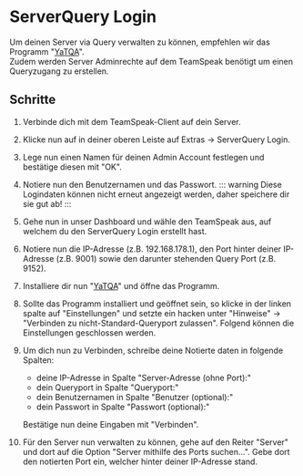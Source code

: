 # ServerQuery Login

Um deinen Server via Query verwalten zu können, empfehlen wir das Programm "[YaTQA](http://yat.qa/herunterladen/)".\
Zudem werden Server Adminrechte auf dem TeamSpeak benötigt um einen Queryzugang zu erstellen.

## Schritte

1. Verbinde dich mit dem TeamSpeak-Client auf dein Server.

2. Klicke nun auf in deiner oberen Leiste auf Extras -> ServerQuery Login.&#x20;

3. Lege nun einen Namen für deinen Admin Account festlegen und bestätige diesen mit "OK".

4. Notiere nun den Benutzernamen und das Passwort.&#x20;
    ::: warning
    Diese Logindaten können nicht erneut angezeigt werden, daher speichere dir sie gut ab!
    :::

5. Gehe nun in unser Dashboard und wähle den TeamSpeak aus, auf welchem du den ServerQuery Login erstellt hast.

6. Notiere nun die IP-Adresse (z.B. 192.168.178.1), den Port hinter deiner IP-Adresse (z.B. 9001) sowie den darunter stehenden Query Port (z.B. 9152).

7. Installiere dir nun "[YaTQA](http://yat.qa/herunterladen/)" und öffne das Programm.

8. Sollte das Programm installiert und geöffnet sein, so klicke in der linken spalte auf "Einstellungen" und setzte ein hacken unter "Hinweise" -> "Verbinden zu nicht-Standard-Queryport zulassen". Folgend können die Einstellungen geschlossen werden.

9.  Um dich nun zu Verbinden, schreibe deine Notierte daten in folgende Spalten:
    * deine IP-Adresse in Spalte "Server-Adresse (ohne Port):"&#x20;
    * dein Queryport in Spalte "Queryport:"
    * dein Benutzernamen in Spalte "Benutzer (optional):"&#x20;
    * dein Passwort in Spalte "Passwort (optional):"
    
    Bestätige nun deine Eingaben mit "Verbinden".

10. Für den Server nun verwalten zu können, gehe auf den Reiter "Server" und dort auf die Option "Server mithilfe des Ports suchen...". Gebe dort den notierten Port ein, welcher hinter deiner IP-Adresse stand.